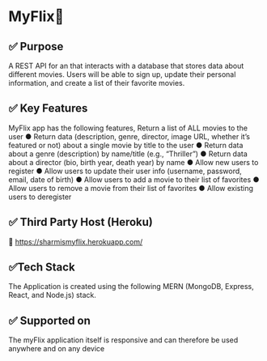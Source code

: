 #  MyFlix:ledger:
## :white_check_mark: Purpose

A REST API for an that interacts with a database that stores data about different movies. Users will be able to sign up, update their
personal information, and create a list of their favorite movies. 


## :white_check_mark: Key Features
MyFlix app has the following features,
Return a list of ALL movies to the user
● Return data (description, genre, director, image URL, whether it’s featured or not) about a
single movie by title to the user
● Return data about a genre (description) by name/title (e.g., “Thriller”)
● Return data about a director (bio, birth year, death year) by name
● Allow new users to register
● Allow users to update their user info (username, password, email, date of birth)
● Allow users to add a movie to their list of favorites
● Allow users to remove a movie from their list of favorites
● Allow existing users to deregister

## :white_check_mark: Third Party Host (Heroku)
:link:  https://sharmismyflix.herokuapp.com/

## :white_check_mark:Tech Stack
 The Application is created using the following  MERN (MongoDB, Express, React, and Node.js) stack.

## :white_check_mark: Supported on
The myFlix application itself is responsive and can therefore be used anywhere and on any device


